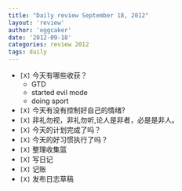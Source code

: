```yaml
---
title: "Daily review September 18, 2012" 
layout: 'review'
author: 'eggcaker'
date: '2012-09-18'
categories: review 2012
tags: daily
---
```



  * `[X]` 今天有哪些收获？ 
    * GTD 
    * started evil mode 
    * doing sport 
  * `[X]` 今天有没有控制好自己的情绪? 
  * `[X]` 非礼勿视，非礼勿听,论人是非者，必是是非人。 
  * `[X]` 今天的计划完成了吗？ 
  * `[X]` 今天的好习惯执行了吗？ 
  * `[X]` 整理收集篮 
  * `[X]` 写日记 
  * `[X]` 记账 
  * `[X]` 发布日志草稿 

